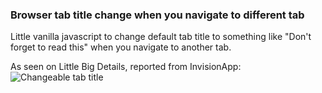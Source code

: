 ### Browser tab title change when you navigate to different tab  
Little vanilla javascript to change default tab title to something like "Don't forget to read this" when you navigate to another tab.  

As seen on Little Big Details, reported from InvisionApp:  
![Changeable tab title](http://33.media.tumblr.com/e341e14053dfbb6ef2b90263d772bbae/tumblr_nayz0ydGYE1qea4hso1_400.gif)
